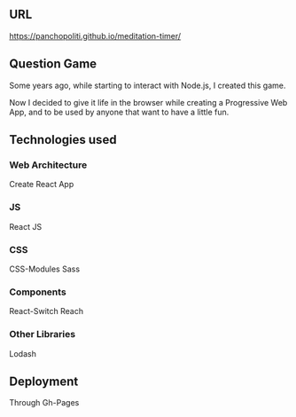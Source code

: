 ## URL
https://panchopoliti.github.io/meditation-timer/

## Question Game
Some years ago, while starting to interact with Node.js, I created this game.

Now I decided to give it life in the browser while creating a Progressive Web App, and to be used by anyone that want to have a little fun.

## Technologies used

### Web Architecture
Create React App

### JS
React JS

### CSS
CSS-Modules
Sass

### Components
React-Switch
Reach

### Other Libraries
Lodash

## Deployment
Through Gh-Pages